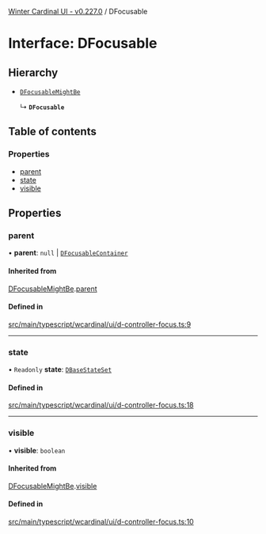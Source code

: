 [Winter Cardinal UI - v0.227.0](../index.md) / DFocusable

# Interface: DFocusable

## Hierarchy

- [`DFocusableMightBe`](DFocusableMightBe.md)

  ↳ **`DFocusable`**

## Table of contents

### Properties

- [parent](DFocusable.md#parent)
- [state](DFocusable.md#state)
- [visible](DFocusable.md#visible)

## Properties

### parent

• **parent**: ``null`` \| [`DFocusableContainer`](DFocusableContainer.md)

#### Inherited from

[DFocusableMightBe](DFocusableMightBe.md).[parent](DFocusableMightBe.md#parent)

#### Defined in

[src/main/typescript/wcardinal/ui/d-controller-focus.ts:9](https://github.com/winter-cardinal/winter-cardinal-ui/blob/v0.227.0/src/main/typescript/wcardinal/ui/d-controller-focus.ts#L9)

___

### state

• `Readonly` **state**: [`DBaseStateSet`](DBaseStateSet.md)

#### Defined in

[src/main/typescript/wcardinal/ui/d-controller-focus.ts:18](https://github.com/winter-cardinal/winter-cardinal-ui/blob/v0.227.0/src/main/typescript/wcardinal/ui/d-controller-focus.ts#L18)

___

### visible

• **visible**: `boolean`

#### Inherited from

[DFocusableMightBe](DFocusableMightBe.md).[visible](DFocusableMightBe.md#visible)

#### Defined in

[src/main/typescript/wcardinal/ui/d-controller-focus.ts:10](https://github.com/winter-cardinal/winter-cardinal-ui/blob/v0.227.0/src/main/typescript/wcardinal/ui/d-controller-focus.ts#L10)
